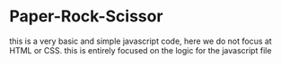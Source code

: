 # Paper-Rock-Scissor
this is a very basic and simple javascript code, here we do not focus at HTML or CSS.
this is entirely focused on the logic for the javascript file
